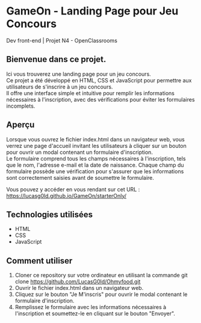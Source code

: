 # GameOn - Landing Page pour Jeu Concours
Dev front-end | Projet N4 - OpenClassrooms 


## Bienvenue dans ce projet.
Ici vous trouverez une landing page pour un jeu concours.  
Ce projet a été développé en HTML, CSS et JavaScript pour permettre aux utilisateurs de s'inscrire à un jeu concours.  
Il offre une interface simple et intuitive pour remplir les informations nécessaires à l'inscription, avec des vérifications pour éviter les formulaires incomplets.

## Aperçu
Lorsque vous ouvrez le fichier index.html dans un navigateur web, vous verrez une page d'accueil invitant les utilisateurs à cliquer sur un bouton pour ouvrir un modal contenant un formulaire d'inscription.  
Le formulaire comprend tous les champs nécessaires à l'inscription, tels que le nom, l'adresse e-mail et la date de naissance. Chaque champ du formulaire possède une vérification pour s'assurer que les informations sont correctement saisies avant de soumettre le formulaire. 
  
Vous pouvez y accéder en vous rendant sur cet URL : https://lucasg0ld.github.io/GameOn/starterOnly/

## Technologies utilisées
* HTML
* CSS
* JavaScript

## Comment utiliser
1. Cloner ce repository sur votre ordinateur en utilisant la commande git clone https://github.com/LucasG0ld/Ohmyfood.git  
2. Ouvrir le fichier index.html dans un navigateur web.
3. Cliquez sur le bouton "Je M'inscris" pour ouvrir le modal contenant le formulaire d'inscription.
4. Remplissez le formulaire avec les informations nécessaires à l'inscription et soumettez-le en cliquant sur le bouton "Envoyer".
